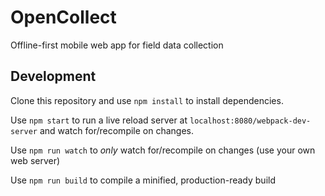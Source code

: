 # OpenCollect
Offline-first mobile web app for field data collection

## Development
Clone this repository and use `npm install` to install dependencies.

Use `npm start` to run a live reload server at `localhost:8080/webpack-dev-server`
and watch for/recompile on changes.

Use `npm run watch` to _only_ watch for/recompile on changes (use your own web server)

Use `npm run build` to compile a minified, production-ready build
